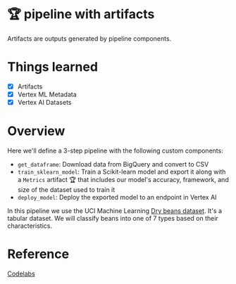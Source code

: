 # 🏆 pipeline with artifacts

Artifacts are outputs generated by pipeline components.

# Things learned
- [x] Artifacts
- [x] Vertex ML Metadata
- [x] Vertex AI Datasets

# Overview
Here we'll define a 3-step pipeline with the following custom components:
- `get_dataframe`: Download data from BigQuery and convert to CSV
- `train_sklearn_model`: Train a Scikit-learn model and export it along with a `Metrics` artifact 🏆 that includes our model's accuracy, framework, and size of the dataset used to train it
- `deploy_model`: Deploy the exported model to an endpoint in Vertex AI

In this pipeline we use the UCI Machine Learning [Dry beans dataset](https://archive.ics.uci.edu/ml/datasets/Dry+Bean+Dataset). It's a tabular dataset. We will classify beans into one of 7 types based on their characteristics.

# Reference
[Codelabs](https://codelabs.developers.google.com/vertex-mlmd-pipelines)
